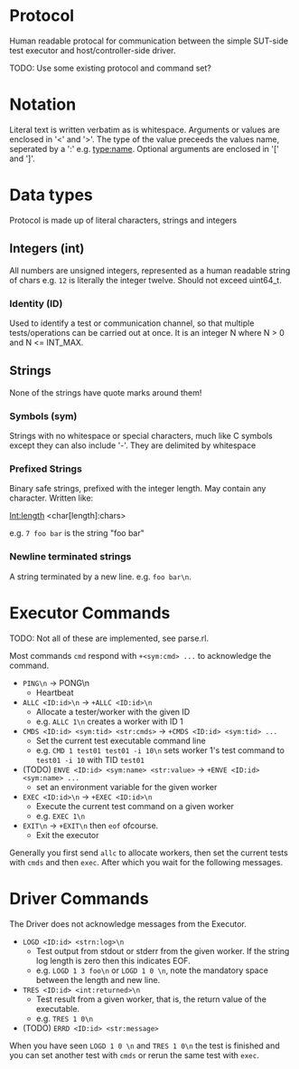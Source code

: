 # Protocol

Human readable protocal for communication between the simple
SUT-side test executor and host/controller-side driver.

TODO: Use some existing protocol and command set?

# Notation

Literal text is written verbatim as is whitespace. Arguments or values are
enclosed in '<' and '>'. The type of the value preceeds the values name,
seperated by a ':' e.g. <type:name>. Optional arguments are enclosed in '['
and ']'.

# Data types

Protocol is made up of literal characters, strings and integers

## Integers (int)

All numbers are unsigned integers, represented as a human readable string
of chars e.g. `12` is literally the integer twelve. Should not exceed
uint64_t.

### Identity (ID)

Used to identify a test or communication channel, so that multiple
tests/operations can be carried out at once. It is an integer N where N > 0
and N <= INT_MAX.

## Strings

None of the strings have quote marks around them!

### Symbols (sym)

Strings with no whitespace or special characters, much like C symbols
except they can also include '-'. They are delimited by whitespace

### Prefixed Strings <strn>

Binary safe strings, prefixed with the integer length. May contain any
character. Written like:

<Int:length> <char[length]:chars>

e.g. `7 foo bar` is the string "foo bar"

### Newline terminated strings <str>

A string terminated by a new line. e.g. `foo bar\n`.

# Executor Commands

TODO: Not all of these are implemented, see parse.rl.

Most commands `cmd` respond with `+<sym:cmd> ...` to acknowledge the command.

+ `PING\n` -> PONG\n
	- Heartbeat
+ `ALLC <ID:id>\n` -> `+ALLC <ID:id>\n`
	- Allocate a tester/worker with the given ID
	- e.g. `ALLC 1\n` creates a worker with ID 1
+ `CMDS <ID:id> <sym:tid> <str:cmds>` -> `+CMDS <ID:id> <sym:tid> ...`
	- Set the current test executable command line
	- e.g. `CMD 1 test01 test01 -i 10\n` sets worker 1's test command to `test01 -i 10` with TID `test01`
+ (TODO) `ENVE <ID:id> <sym:name> <str:value>` -> `+ENVE <ID:id> <sym:name> ...`
	- set an environment variable for the given worker
+ `EXEC <ID:id>\n` -> `+EXEC <ID:id>\n`
	- Execute the current test command on a given worker
	- e.g. `EXEC 1\n`
+ `EXIT\n` -> `+EXIT\n` then `eof` ofcourse.
	- Exit the executor

Generally you first send `allc` to allocate workers, then set the current tests with `cmds` and then `exec`.
After which you wait for the following messages.

# Driver Commands

The Driver does not acknowledge messages from the Executor.

+ `LOGD <ID:id> <strn:log>\n`
	- Test output from stdout or stderr from the given worker. If the string log length is zero then this
	  indicates EOF.
	- e.g. `LOGD 1 3 foo\n` or `LOGD 1 0 \n`, note the mandatory space between the length and new line.
+ `TRES <ID:id> <int:returned>\n`
	- Test result from a given worker, that is, the return value of the executable.
	- e.g. `TRES 1 0\n`
+ (TODO) `ERRD <ID:id> <str:message>`

When you have seen `LOGD 1 0 \n` and `TRES 1 0\n` the test is
finished and you can set another test with `cmds` or rerun the same
test with `exec`.
